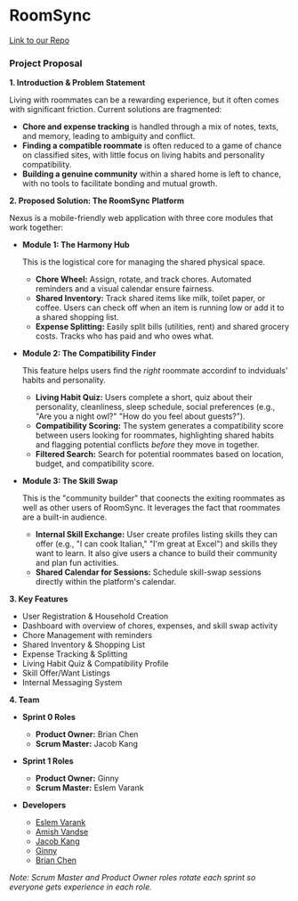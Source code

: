 # RoomSync

[Link to our Repo](https://github.com/agile-students-fall2025/4-final-roomsync)

### **Project Proposal**

**1. Introduction & Problem Statement**

Living with roommates can be a rewarding experience, but it often comes with significant friction. Current solutions are fragmented:
*   **Chore and expense tracking** is handled through a mix of notes, texts, and memory, leading to ambiguity and conflict.
*   **Finding a compatible roommate** is often reduced to a game of chance on classified sites, with little focus on living habits and personality compatibility.
*   **Building a genuine community** within a shared home is left to chance, with no tools to facilitate bonding and mutual growth.

**2. Proposed Solution: The RoomSync Platform**

Nexus is a mobile-friendly web application with three core modules that work together:

*   **Module 1: The Harmony Hub**

    This is the logistical core for managing the shared physical space.
    *   **Chore Wheel:** Assign, rotate, and track chores. Automated reminders and a visual calendar ensure fairness.
    *   **Shared Inventory:** Track shared items like milk, toilet paper, or coffee. Users can check off when an item is running low or add it to a shared shopping list.
    *   **Expense Splitting:** Easily split bills (utilities, rent) and shared grocery costs. Tracks who has paid and who owes what.

*   **Module 2: The Compatibility Finder**

    This feature helps users find the *right* roommate accordinf to indviduals' habits and personality.
    *   **Living Habit Quiz:** Users complete a short, quiz about their personality, cleanliness, sleep schedule, social preferences (e.g., "Are you a night owl?" "How do you feel about guests?").
    *   **Compatibility Scoring:** The system generates a compatibility score between users looking for roommates, highlighting shared habits and flagging potential conflicts *before* they move in together.
    *   **Filtered Search:** Search for potential roommates based on location, budget, and compatibility score.

*   **Module 3: The Skill Swap**

    This is the "community builder" that coonects the exiting roommates as well as other users of RoomSync. It leverages the fact that roommates are a built-in audience.
    *   **Internal Skill Exchange:** User create profiles listing skills they can offer (e.g., "I can cook Italian," "I'm great at Excel") and skills they want to learn. It also give users a chance to build their community and plan fun activities.
    *   **Shared Calendar for Sessions:** Schedule skill-swap sessions directly within the platform's calendar.

**3. Key Features**

*   User Registration & Household Creation
*   Dashboard with overview of chores, expenses, and skill swap activity
*   Chore Management with reminders
*   Shared Inventory & Shopping List
*   Expense Tracking & Splitting
*   Living Habit Quiz & Compatibility Profile
*   Skill Offer/Want Listings
*   Internal Messaging System

**4. Team**

* **Sprint 0 Roles**
  * **Product Owner:** Brian Chen
  * **Scrum Master:** Jacob Kang

* **Sprint 1 Roles**
  * **Product Owner:** Ginny 
  * **Scrum Master:** Eslem Varank

* **Developers**
  * [Eslem Varank](https://github.com/eselmsenavarank)
  * [Amish Vandse](https://github.com/AmishVandse1)
  * [Jacob Kang](https://github.com/jkang2003)
  * [Ginny](https://github.com/ginny1536)
  * [Brian Chen](https://github.com/shrimpforfree)

_Note: Scrum Master and Product Owner roles rotate each sprint so everyone gets experience in each role._
